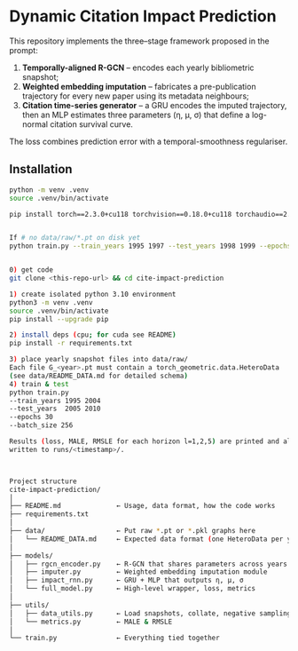 # Dynamic Citation Impact Prediction

This repository implements the three–stage framework proposed in the prompt:

1. **Temporally-aligned R-GCN** – encodes each yearly bibliometric snapshot;
2. **Weighted embedding imputation** – fabricates a pre-publication trajectory
   for every new paper using its metadata neighbours;
3. **Citation time-series generator** – a GRU encodes the imputed trajectory,
   then an MLP estimates three parameters (η, μ, σ) that define a log-normal
   citation survival curve.

The loss combines prediction error with a temporal-smoothness regulariser.


## Installation
```bash
python -m venv .venv
source .venv/bin/activate

pip install torch==2.3.0+cu118 torchvision==0.18.0+cu118 torchaudio==2.3.0 --extra-index-url https://download.pytorch.org/whl/cu118


If # no data/raw/*.pt on disk yet
python train.py --train_years 1995 1997 --test_years 1998 1999 --epochs 2


0) get code
git clone <this-repo-url> && cd cite-impact-prediction

1) create isolated python 3.10 environment
python3 -m venv .venv
source .venv/bin/activate
pip install --upgrade pip

2) install deps (cpu; for cuda see README)
pip install -r requirements.txt

3) place yearly snapshot files into data/raw/
Each file G_<year>.pt must contain a torch_geometric.data.HeteroData
(see data/README_DATA.md for detailed schema)
4) train & test
python train.py 
--train_years 1995 2004 
--test_years  2005 2010 
--epochs 30 
--batch_size 256

Results (loss, MALE, RMSLE for each horizon l=1,2,5) are printed and also
written to runs/<timestamp>/.



Project structure
cite-impact-prediction/
│
├── README.md              ← Usage, data format, how the code works
├── requirements.txt
│
├── data/                  ← Put raw *.pt or *.pkl graphs here
│   └── README_DATA.md     ← Expected data format (one HeteroData per year)
│
├── models/
│   ├── rgcn_encoder.py    ← R-GCN that shares parameters across years
│   ├── imputer.py         ← Weighted embedding imputation module
│   ├── impact_rnn.py      ← GRU + MLP that outputs η, μ, σ
│   └── full_model.py      ← High-level wrapper, loss, metrics
│
├── utils/
│   ├── data_utils.py      ← Load snapshots, collate, negative sampling…
│   └── metrics.py         ← MALE & RMSLE
│
└── train.py               ← Everything tied together